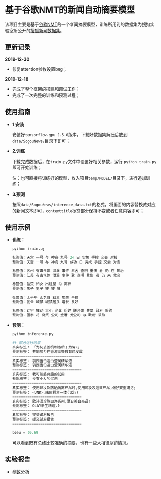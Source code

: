 # 基于谷歌NMT的新闻自动摘要模型

该项目主要是基于[谷歌NMT](https://github.com/tensorflow/nmt)的一个新闻摘要模型，训练所用到的数据集为搜狗实验室所公开的[搜狐新闻数据集](https://www.sogou.com/labs/resource/cs.php)。



## 更新记录

**2019-12-30**

- 修复attention参数设置bug；

**2019-12-18**

- 完成了整个框架的搭建和调试工作；
- 完成了一次完整的训练和预测过程；

## 使用指南

- **1.安装**
  
    安装好`tensorflow-gpu 1.5.0`版本，下载好数据集解压后放到`data/SogouNews/`目录下即可；
    
- **2.训练**

    下载完成数据后，在`train.py`文件中设置好相关参数，运行 `python train.py`即可开始训练；

    注：也可直接将训练好的模型，放入项目`temp/MODEL/`目录下，进行追加训练；

- **3.预测**

  按照`data/SogouNews/inference_data.txt`的格式，将里面的内容替换成对应的新闻文本即可，`contenttitle`标签部分保持不变或者任意内容即可；

## 使用示例

- **训练：**

  `python train.py`

  ```python
  标签值：天宫 一号 与 神舟 九号 24 日 实施 手控 交会 对接
  预测值：天宫 一号 与 神舟 九号 成功 日 完成 手控 交会 对接
  
  标签值：苏州 有毒气体 泄漏 事件 原因 查明 重伤 者 仍 在 救治
  预测值：江苏 有毒气体 泄漏 事件 致 查明 重伤 者 仍 未 救治
  
  标签值：拾荒 妇女 出租屋 内 离世
  预测值：男子 男子 被 被 被
  
  标签值：上半年 山东省 就业 形势 平稳
  预测值：就业 城镇 城镇居民 增长 良好
  
  标签值：辽宁 推动 大小 企业 组建 联合体 共享 政府 采购
  预测值：国家 将 商贸 公司 签署 分公司 与 政府 采购
  ```

- **预测：**

  `python inference.py`

  ```python
  ## 部分运行结果
  真实标签： 「为何慈善机制落后于热情?」
  预测标签： 共同努力在香港高等教育的发展
  ================================
  真实标签： 羽西当归透白莹润精华液
  预测标签： 羽西当归透白莹润精华液
  ================================
  真实标签： 我可能感兴趣的试用
  预测标签： 没有小人的试用
  ================================
  真实标签： 使用彩妆及防晒隔离产品时,使用卸妆及洁面产品,做好双重清洁;
  预测标签： <UNK>,祛痘颗粒一体(试行)
  ================================
  真实标签： 欧诗漫珍珠白净系列,夏日美白圣品!
  预测标签： OLAY新生祛痘.D
  ================================
  真实标签： 提交试用报告
  预测标签： 提交试用报告
  ================================
  
  bleu = 10.69
  ```

  可以看到既有总结比较准确的摘要，也有一些大相径庭的情况。

## 实验报告

- [参数分析](./reports/parameters.md)

  

